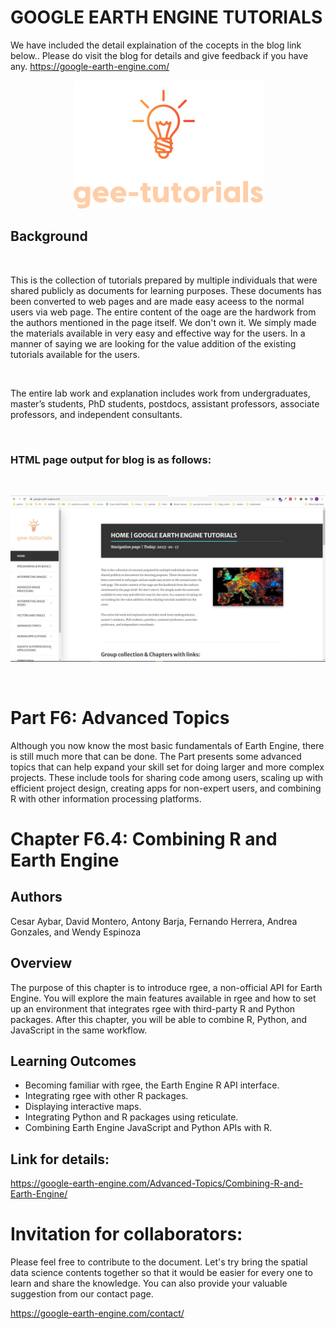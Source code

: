 # GOOGLE EARTH ENGINE TUTORIALS

We have included the detail explaination of the cocepts in the blog link below.. Please do visit the blog for details and give feedback if you have any.
https://google-earth-engine.com/

<p align="center">
    <img src = '../../../logo.png' class="center">
</p>


## Background
<br>

This is the collection of tutorials prepared by multiple individuals that were shared publicly as documents for learning purposes. These documents has been converted to web pages and are made easy aceess to the normal users via web page. The entire content of the oage are the hardwork from the authors mentioned in the page itself. We don't own it. We simply made the materials available in very easy and effective way for the users. In a manner of saying we are looking for the value addition of the existing tutorials available for the users.

<br>

The entire lab work and explanation includes work from undergraduates, master’s students, PhD students, postdocs, assistant professors, associate professors, and independent consultants.

<br>

### HTML page output for blog is as follows:
<br>
<p align="center">
    <img src = '../../../gee-tutorials.jpg' class="center">
</p>
<br>


# Part F6: Advanced Topics

Although you now know the most basic fundamentals of Earth Engine, there is still much more that can be done. The Part presents some advanced topics that can help expand your skill set for doing larger and more complex projects. These include tools for sharing code among users, scaling up with efficient project design, creating apps for non-expert users, and combining R with other information processing platforms.

# Chapter F6.4: Combining R and Earth Engine

## Authors 
Cesar Aybar, David Montero, Antony Barja, Fernando Herrera, Andrea Gonzales, and Wendy Espinoza



## Overview
The purpose of this chapter is to introduce rgee, a non-official API for Earth Engine. You will explore the main features available in rgee and how to set up an environment that integrates rgee with third-party R and Python packages. After this chapter, you will be able to combine R, Python, and JavaScript in the same workflow.


## Learning Outcomes
 - Becoming familiar with rgee, the Earth Engine R API interface.
 - Integrating rgee with other R packages.
 - Displaying interactive maps.
 - Integrating Python and R packages using reticulate.
 - Combining Earth Engine JavaScript and Python APIs with R.

## Link for details:
https://google-earth-engine.com/Advanced-Topics/Combining-R-and-Earth-Engine/

# Invitation for collaborators:
Please feel free to contribute to the document. Let's try bring the spatial data science contents together so that it would be easier for every one to learn and share the knowledge. You can also provide your valuable suggestion from our contact page.

https://google-earth-engine.com/contact/
